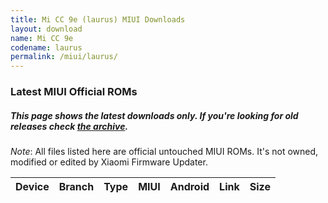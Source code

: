 ```yaml
---
title: Mi CC 9e (laurus) MIUI Downloads
layout: download
name: Mi CC 9e
codename: laurus
permalink: /miui/laurus/
---
```

### Latest MIUI Official ROMs
##### This page shows the latest downloads only. If you're looking for old releases check [the archive](/archive/miui/laurus/).
*Note*: All files listed here are official untouched MIUI ROMs. It's not owned, modified or edited by Xiaomi Firmware Updater.

<div class="table-responsive-md" id="table-wrapper">
<table id="miui" class="display dt-responsive compact table table-striped table-hover table-sm">
    <thead class="thead-dark">
        <tr>
            <th>Device</th>
            <th>Branch</th>
            <th>Type</th>
            <th>MIUI</th>
            <th>Android</th>
            <th>Link</th>
            <th>Size</th>
        </tr>
    </thead>
    <script>loadMiuiDownloads('laurus')</script>
</table>
</div>

